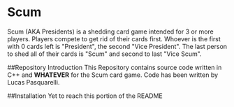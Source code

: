 # Scum
Scum (AKA Presidents) is a shedding card game intended for 3 or more players. Players compete to get rid of their cards first. Whoever is the first with 0 cards left is "President", the second "Vice President". The last person to shed all of their cards is "Scum" and second to last "Vice Scum". 

##Repository Introduction
This Repository contains source code written in C++ and **WHATEVER** for the Scum card game. Code has been written by Lucas Pasquarelli. 

##Installation
Yet to reach this portion of the README
